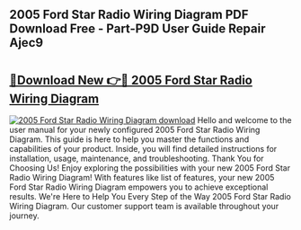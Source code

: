 ## 2005 Ford Star Radio Wiring Diagram PDF Download Free - Part-P9D User Guide Repair Ajec9

# <h2><a href="http://dfmtl0.blite.top/?on=2005+Ford+Star+Radio+Wiring+Diagram">🔗Download New 👉🔴 2005 Ford Star Radio Wiring Diagram</a></h2>

[![2005 Ford Star Radio Wiring Diagram download](https://i.imgur.com/lujVjoI.png)](http://dfmtl0.blite.top/?on=2005+Ford+Star+Radio+Wiring+Diagram)
Hello and welcome to the user manual for your newly configured 2005 Ford Star Radio Wiring Diagram. This guide is here to help you master the functions and capabilities of your product. Inside, you will find detailed instructions for installation, usage, maintenance, and troubleshooting. Thank You for Choosing Us! Enjoy exploring the possibilities with your new 2005 Ford Star Radio Wiring Diagram! With features like list of features, your new 2005 Ford Star Radio Wiring Diagram empowers you to achieve exceptional results. We're Here to Help You Every Step of the Way 2005 Ford Star Radio Wiring Diagram. Our customer support team is available throughout your journey.
